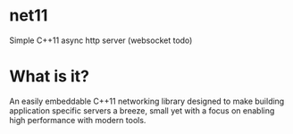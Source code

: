 # net11
Simple C++11 async http server (websocket todo)

# What is it?
An easily embeddable C++11 networking library designed to make building application specific
servers a breeze, small yet with a focus on enabling high performance with modern tools.
